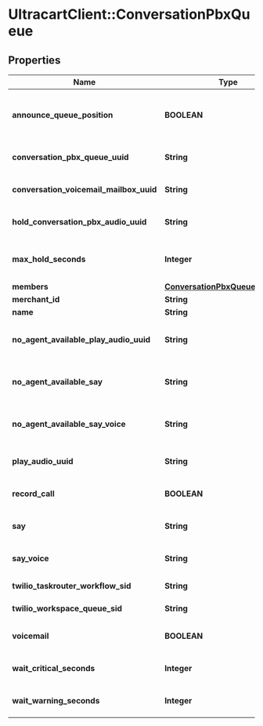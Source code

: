 # UltracartClient::ConversationPbxQueue

## Properties
Name | Type | Description | Notes
------------ | ------------- | ------------- | -------------
**announce_queue_position** | **BOOLEAN** | If true, the customer is told their queue position upon entering the queue | [optional] 
**conversation_pbx_queue_uuid** | **String** | Conversation Pbx Queue unique identifier | [optional] 
**conversation_voicemail_mailbox_uuid** | **String** | The voicemail mailbox associated with this queue | [optional] 
**hold_conversation_pbx_audio_uuid** | **String** | The audio to play while holding in a queue | [optional] 
**max_hold_seconds** | **Integer** | The maximum number of seconds for a customer to hold in a queue | [optional] 
**members** | [**ConversationPbxQueueMembers**](ConversationPbxQueueMembers.md) |  | [optional] 
**merchant_id** | **String** | Merchant Id | [optional] 
**name** | **String** | Name of queue | [optional] 
**no_agent_available_play_audio_uuid** | **String** | When no agent is available after the max_hold_seconds, say this | [optional] 
**no_agent_available_say** | **String** | When no agent is available after the max_hold_seconds, say this | [optional] 
**no_agent_available_say_voice** | **String** | The type of voice used to say text when no agent is available | [optional] 
**play_audio_uuid** | **String** | Audio played when customer enters a queue | [optional] 
**record_call** | **BOOLEAN** | If true, any calls in this queue are recorded | [optional] 
**say** | **String** | Say text when a customer enters queue | [optional] 
**say_voice** | **String** | The type of voice to use when say text is spoken | [optional] 
**twilio_taskrouter_workflow_sid** | **String** | Twilio taskrouter workflow sid | [optional] 
**twilio_workspace_queue_sid** | **String** | Twilio workspace queue sid | [optional] 
**voicemail** | **BOOLEAN** | If true, this queue has a voicemail associated with it | [optional] 
**wait_critical_seconds** | **Integer** | Wait time in seconds before critical | [optional] 
**wait_warning_seconds** | **Integer** | Wait time in seconds before warning | [optional] 


